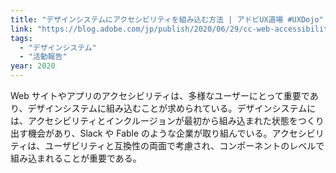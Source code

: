 ```yaml
---
title: "デザインシステムにアクセシビリティを組み込む方法 | アドビUX道場 #UXDojo"
link: "https://blog.adobe.com/jp/publish/2020/06/29/cc-web-accessibility-in-design-systems"
tags:
  - "デザインシステム"
  - "活動報告"
year: 2020
---
```


Web サイトやアプリのアクセシビリティは、多様なユーザーにとって重要であり、デザインシステムに組み込むことが求められている。デザインシステムには、アクセシビリティとインクルージョンが最初から組み込まれた状態をつくり出す機会があり、Slack や Fable のような企業が取り組んでいる。アクセシビリティは、ユーザビリティと互換性の両面で考慮され、コンポーネントのレベルで組み込まれることが重要である。
